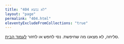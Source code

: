 ```yaml
---
title: "404 לא נמצא"
layout: "page"
permalink: "404.html"
eleventyExcludeFromCollections: "true"
---
```

סליחה, לא מצאנו מה שחיפשת.
נסי לחפש או לחזור [לעמוד הבית](/).

